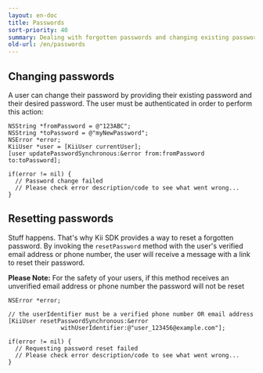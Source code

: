```yaml
---
layout: en-doc
title: Passwords
sort-priority: 40
summary: Dealing with forgotten passwords and changing existing passwords is a breeze with Kii SDK. These commonly re-used methods are built into the library - getting you up and running faster than ever!
old-url: /en/passwords
---
```

## Changing passwords

A user can change their password by providing their existing password and their
desired password. The user must be authenticated in order to perform this
action:

```objc
NSString *fromPassword = @"123ABC";
NSString *toPassword = @"myNewPassword";
NSError *error;
KiiUser *user = [KiiUser currentUser];
[user updatePasswordSynchronous:&error from:fromPassword to:toPassword];

if(error != nil) {
  // Password change failed
  // Please check error description/code to see what went wrong...
}
```


## Resetting passwords

Stuff happens. That's why Kii SDK provides a way to reset a forgotten password.
By invoking the `resetPassword` method with the user's verified
email address or phone number, the user will receive a message with a link to
reset their password.

**Please Note:** For the safety of your users, if this method receives an
unverified email address or phone number the password will not be reset

```objc
NSError *error;

// the userIdentifier must be a verified phone number OR email address
[KiiUser resetPasswordSynchronous:&error
               withUserIdentifier:@"user_123456@example.com"];

if(error != nil) {
  // Requesting password reset failed
  // Please check error description/code to see what went wrong...
}
```

